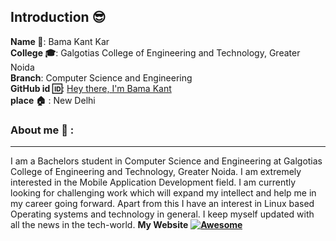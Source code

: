 ## Introduction :sunglasses:
**Name :name_badge:**:     Bama Kant Kar
<br>
**College :mortar_board:**: Galgotias College of Engineering and Technology, Greater Noida
<br>
**Branch**: Computer Science and Engineering
<br>
**GitHub id :id:**: [Hey there, I'm Bama Kant](https://github.com/bamakant)
<br>
**place :house:** : New Delhi
### About me :boy: :
---
I am a Bachelors student in Computer Science and Engineering at Galgotias College of Engineering and Technology, Greater Noida. I am extremely interested in the Mobile Application Development field. I am currently looking for challenging work which will expand my intellect and help me in my career going forward. Apart from this I have an interest in Linux based Operating systems and technology in general. I keep myself updated with all the news in the tech-world.
**My Website**  **[![Awesome](https://awesome.re/badge.svg)](https://bamakant.github.io)**

